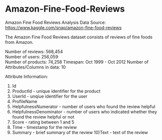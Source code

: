 # Amazon-Fine-Food-Reviews
Amazon Fine Food Reviews Analysis
Data Source: https://www.kaggle.com/snap/amazon-fine-food-reviews



The Amazon Fine Food Reviews dataset consists of reviews of fine foods from Amazon.

Number of reviews: 568,454                                                                                                                 
Number of users: 256,059                                                                                                                    
Number of products: 74,258
Timespan: Oct 1999 - Oct 2012
Number of Attributes/Columns in data: 10

Attribute Information:
1) Id
2) ProductId - unique identifier for the product
3) UserId - unqiue identifier for the user
4) ProfileName
5) HelpfulnessNumerator - number of users who found the review helpful
6) HelpfulnessDenominator - number of users who indicated whether they found the review helpful or not
7) Score - rating between 1 and 5
8) Time - timestamp for the review
9) Summary - brief summary of the review
10)Text - text of the review
